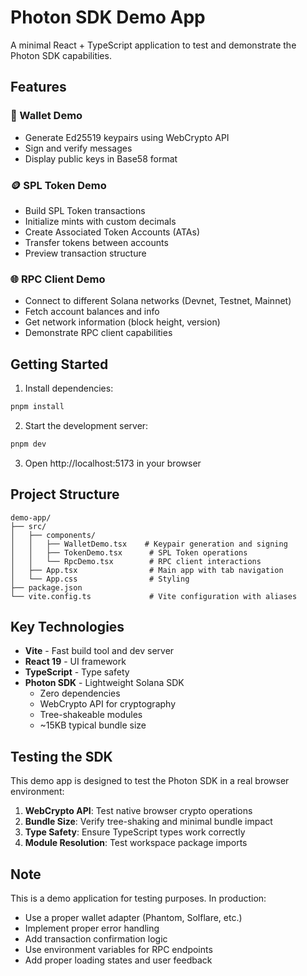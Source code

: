 # Photon SDK Demo App

A minimal React + TypeScript application to test and demonstrate the Photon SDK capabilities.

## Features

### 🔑 Wallet Demo
- Generate Ed25519 keypairs using WebCrypto API
- Sign and verify messages
- Display public keys in Base58 format

### 🪙 SPL Token Demo
- Build SPL Token transactions
- Initialize mints with custom decimals
- Create Associated Token Accounts (ATAs)
- Transfer tokens between accounts
- Preview transaction structure

### 🌐 RPC Client Demo
- Connect to different Solana networks (Devnet, Testnet, Mainnet)
- Fetch account balances and info
- Get network information (block height, version)
- Demonstrate RPC client capabilities

## Getting Started

1. Install dependencies:
```bash
pnpm install
```

2. Start the development server:
```bash
pnpm dev
```

3. Open http://localhost:5173 in your browser

## Project Structure

```
demo-app/
├── src/
│   ├── components/
│   │   ├── WalletDemo.tsx    # Keypair generation and signing
│   │   ├── TokenDemo.tsx      # SPL Token operations
│   │   └── RpcDemo.tsx        # RPC client interactions
│   ├── App.tsx                # Main app with tab navigation
│   └── App.css                # Styling
├── package.json
└── vite.config.ts             # Vite configuration with aliases
```

## Key Technologies

- **Vite** - Fast build tool and dev server
- **React 19** - UI framework
- **TypeScript** - Type safety
- **Photon SDK** - Lightweight Solana SDK
  - Zero dependencies
  - WebCrypto API for cryptography
  - Tree-shakeable modules
  - ~15KB typical bundle size

## Testing the SDK

This demo app is designed to test the Photon SDK in a real browser environment:

1. **WebCrypto API**: Test native browser crypto operations
2. **Bundle Size**: Verify tree-shaking and minimal bundle impact
3. **Type Safety**: Ensure TypeScript types work correctly
4. **Module Resolution**: Test workspace package imports

## Note

This is a demo application for testing purposes. In production:
- Use a proper wallet adapter (Phantom, Solflare, etc.)
- Implement proper error handling
- Add transaction confirmation logic
- Use environment variables for RPC endpoints
- Add proper loading states and user feedback